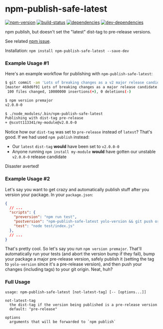 # npm-publish-safe-latest

[![npm-version][npm-version-badge]][npm-version-href]
[![build-status][build-status-badge]][build-status-href]
[![dependencies][dependencies-badge]][dependencies-href]
[![dev-dependencies][dev-dependencies-badge]][dev-dependencies-href]


npm publish, but doesn't set the "latest" dist-tag to pre-release versions.

See related [npm issue](https://github.com/npm/npm/issues/13248).

Installation: `npm install npm-publish-safe-latest --save-dev`


### Example Usage #1

Here's an example workflow for publishing with `npm-publish-safe-latest`:

```bash
$ git commit -am 'Lots of breaking changes as a v2 major release candidate'
[master 469d6f9] Lots of breaking changes as a major release candidate
 100 files changed, 10000000 insertions(+), 0 deletions(-)

$ npm version premajor
v2.0.0-0

$ ./node_modules/.bin/npm-publish-safe-latest
Publishing with dist-tag pre-release
+ @scott113341/my-module@v2.0.0-0
```

Notice how our `dist-tag` was set to `pre-release` instead of `latest`?  That's good.  If we had used `npm publish` instead:

* Our `latest` `dist-tag` **would** have been set to `v2.0.0-0`
* Anyone running `npm install my-module` **would** have gotten our unstable `v2.0.0-0` release candidate

Disaster averted!


### Example Usage #2

Let's say you want to get crazy and automatically publish stuff after you version your package.  In your `package.json`:

```json
{
  // ...
  "scripts": {
    "preversion": "npm run test",
    "postversion": "npm-publish-safe-latest yolo-version && git push origin master --tags",
    "test": "node test/index.js"
  },
  // ...
}
```

That's pretty cool.  So let's say you run `npm version premajor`.  That'll automatically run your tests (and abort the version bump if they fail), bump your package a major pre-release version, safely publish it (setting the tag to `yolo-version` since it's a pre-release version), and then push your changes (including tags) to your git origin.  Neat, huh?


### Full Usage

```usage
usage: npm-publish-safe-latest [not-latest-tag] [-- [options...]]

not-latest-tag
  the dist-tag if the version being published is a pre-release version
  default: "pre-release"

options
  arguments that will be forwarded to `npm publish`
```


[npm-version-badge]: https://img.shields.io/npm/v/npm-publish-safe-latest.svg?style=flat-square
[npm-version-href]: https://www.npmjs.com/package/npm-publish-safe-latest

[build-status-badge]: https://img.shields.io/travis/scott113341/npm-publish-safe-latest/master.svg?style=flat-square
[build-status-href]: https://travis-ci.org/scott113341/npm-publish-safe-latest/branches

[dependencies-badge]: https://img.shields.io/david/scott113341/npm-publish-safe-latest/master.svg?style=flat-square
[dependencies-href]: https://david-dm.org/scott113341/npm-publish-safe-latest/master#info=dependencies

[dev-dependencies-badge]: https://img.shields.io/david/dev/scott113341/npm-publish-safe-latest/master.svg?style=flat-square
[dev-dependencies-href]: https://david-dm.org/scott113341/npm-publish-safe-latest/master#info=devDependencies
